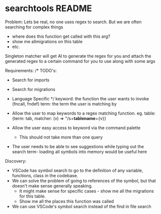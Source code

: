 # searchtools README

Problem:
Lets be real, no one uses regex to search.
But we are often searching for complex things

- where does this function get called with this arg?
- show me allmigrations on this table
- etc.

Singleton matcher will get AI to generate the regex for you and attach the generated regex to a certain command for you to use along with some args

Requirements:
/\*
TODO's:

- Search for imports
- Search for migrations
- Language Specific
  \*/
  keyword: the function the user wants to invoke (fncall, fndef)
  term: the term the user is matching by

- Allow the user to map keywords to a regex matching function.
  eg. table: {term: tab, matcher: (v) => "/s+**tablename**+{v}}
- Allow the user easy access to keyword via the command palette
  - This should not take more than one query
- The user needs to be able to see suggestions while typing out the search term- loading all symbols into memory would be useful here

Discovery:

- VSCode has symbol search to go to the definition of any variable, functions, class in the codebase.
- We can solve the problem of going to references of the symbol, but that doesn't make sense generally speaking.
  - It might make sense for specific cases - show me all the migrations for this table.
  - Show me all the places this function was called
- We can use VSCode's symbol search instead of the find in file search
